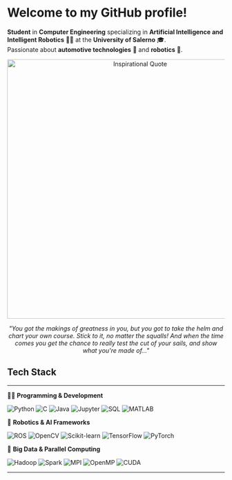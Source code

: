 # Welcome to my GitHub profile!

**Student** in **Computer Engineering** specializing in **Artificial Intelligence and Intelligent Robotics** 👨‍💻 at the **University of Salerno** 🎓.   
Passionate about **automotive technologies** 🚗 and **robotics** 🤖.

<div align="center">
  <img src="https://mymadreams.com/wp-content/uploads/2020/11/https___bucketeer-e05bbc84-baa3-437e-9518-adb32be77984.s3.amazonaws.com_public_images_32f1fc1b-c9dd-42a3-b788-0b16629301b9_2048x1336.jpeg" alt="Inspirational Quote" width="600" />
  
  *"You got the makings of greatness in you, but you got to take the helm and chart your own course. Stick to it, no matter the squalls! And when the time comes you get the chance to really test the cut of your sails, and show what you're made of..."*
</div>

## Tech Stack
---

👨‍💻 **Programming & Development**

![Python](https://img.shields.io/badge/Python-3776AB?style=flat&logo=python&logoColor=white)
![C](https://img.shields.io/badge/C-00599C?style=flat&logo=c&logoColor=white)
![Java](https://img.shields.io/badge/Java-ED8B00?style=flat&logo=openjdk&logoColor=white)
![Jupyter](https://img.shields.io/badge/Jupyter-F37626?style=flat&logo=jupyter&logoColor=white)
![SQL](https://img.shields.io/badge/SQL-4479A1?style=flat&logo=postgresql&logoColor=white)
![MATLAB](https://img.shields.io/badge/MATLAB-0076A8?style=flat&logo=mathworks&logoColor=white)

🤖 **Robotics & AI Frameworks**  

![ROS](https://img.shields.io/badge/ROS-22314E?style=flat&logo=ros&logoColor=white)
![OpenCV](https://img.shields.io/badge/OpenCV-5C3EE8?style=flat&logo=opencv&logoColor=white)
![Scikit-learn](https://img.shields.io/badge/Scikit--learn-F7931E?style=flat&logo=scikit-learn&logoColor=white)
![TensorFlow](https://img.shields.io/badge/TensorFlow-FF6F00?style=flat&logo=tensorflow&logoColor=white)
![PyTorch](https://img.shields.io/badge/PyTorch-EE4C2C?style=flat&logo=pytorch&logoColor=white)

📃 **Big Data & Parallel Computing**  

![Hadoop](https://img.shields.io/badge/Hadoop-66CCFF?style=flat&logo=apache-hadoop&logoColor=black)
![Spark](https://img.shields.io/badge/Spark-E25A1C?style=flat&logo=apache-spark&logoColor=white)
![MPI](https://img.shields.io/badge/MPI-007FAB?style=flat&logo=message&logoColor=white)
![OpenMP](https://img.shields.io/badge/OpenMP-0080FF?style=flat&logo=openmp&logoColor=white)
![CUDA](https://img.shields.io/badge/CUDA-76B900?style=flat&logo=nvidia&logoColor=white)

---
